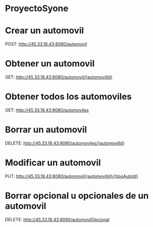 # ProyectoSyone

# Crear un automovil 
POST: http://45.33.18.43:8080/automovil

# Obtener un automovil
GET: http://45.33.18.43:8080/automovil/{automovilId}

# Obtener todos los automoviles
GET: http://45.33.18.43:8080/automoviles

# Borrar un automovil
DELETE: http://45.33.18.43:8080/automoviles/{automovilId}

# Modificar un automovil
PUT: http://45.33.18.43:8080/automovil/{automovilId}/{tipoAutoId}

# Borrar opcional u opcionales de un automovil
DELETE: http://45.33.18.43:8080/automovilOpcional



